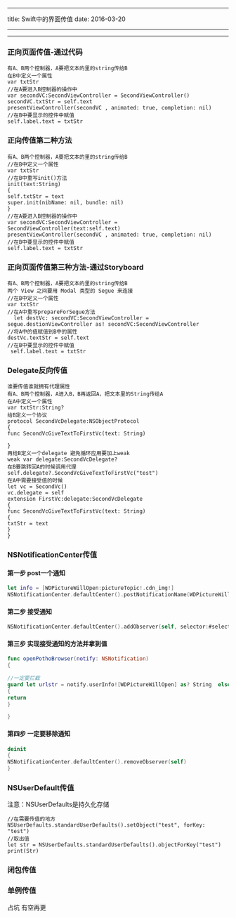 
---
title: Swift中的界面传值
date: 2016-03-20

---

<!--more-->
---

### 正向页面传值-通过代码
```
有A、B两个控制器，A要把文本的里的string传给B 
在B中定义一个属性
var txtStr
//在A要进入B控制器的操作中 
var secondVC:SecondViewController = SecondViewController() 
secondVC.txtStr = self.text 
presentViewController(secondVC , animated: true, completion: nil)
//在B中要显示的控件中赋值 
self.label.text = txtStr
```

### 正向传值第二种方法
```
有A、B两个控制器，A要把文本的里的string传给B
//在B中定义一个属性
var txtStr
//在B中重写init()方法
init(text:String)
{
self.txtStr = text
super.init(nibName: nil, bundle: nil)
}
//在A要进入B控制器的操作中
var secondVC:SecondViewController = SecondViewController(text:self.text)
presentViewController(secondVC , animated: true, completion: nil)
//在B中要显示的控件中赋值
self.label.text = txtStr
```

### 正向页面传值第三种方法-通过Storyboard

```
有A、B两个控制器，A要把文本的里的string传给B
两个 View 之间要用 Modal 类型的 Segue 来连接
//在B中定义一个属性
var txtStr
//在A中重写prepareForSegue方法
  let destVc: secondVC:SecondViewController = segue.destionViewController as! secondVC:SecondViewController
//将A中的值赋值到B中的属性
destVc.textStr = self.text
//在B中要显示的控件中赋值
 self.label.text = txtStr
```
### Delegate反向传值
```
谁要传值谁就拥有代理属性
有A、B两个控制器，A进入B，B再返回A，把文本里的String传给A
在A中定义一个属性
var txtStr:String?
给B定义一个协议
protocol SecondVcDelegate:NSObjectProtocol
{
func SecondVcGiveTextToFirstVc(text: String)

}
再给B定义一个delegate 避免循环应用要加上weak
weak var delegate:SecondVcDelegate?
在B要跳转回A的时候调用代理
self.delegate?.SecondVcGiveTextToFirstVc("test")
在A中需要接受值的时候
let vc = SecondVc()
vc.delegate = self
extension FirstVc:delegate:SecondVcDelegate
{
func SecondVcGiveTextToFirstVc(text: String)
{
txtStr = text
}
}
```
### NSNotificationCenter传值

#### 第一步 post一个通知
```swift
let info = [WDPictureWillOpen:pictureTopic!.cdn_img!]
NSNotificationCenter.defaultCenter().postNotificationName(WDPictureWillOpen, object: self, userInfo: info)
```
#### 第二步 接受通知
```swift
NSNotificationCenter.defaultCenter().addObserver(self, selector:#selector(WDPictureTableViewController.openPothoBrowser(_:)), name: WDPictureWillOpen, object: nil)
```
#### 第三步 实现接受通知的方法并拿到值
```swift
func openPothoBrowser(notify: NSNotification)
{

//一定要拦截
guard let urlstr = notify.userInfo![WDPictureWillOpen] as? String  else
{
return
}

}
```
#### 第四步 一定要移除通知
```swift
deinit
{
NSNotificationCenter.defaultCenter().removeObserver(self)
}
```      
### NSUserDefault传值
注意：NSUserDefaults是持久化存储 
```
//在需要传值的地方      
NSUserDefaults.standardUserDefaults().setObject("test", forKey: "test") 
//取出值
let str = NSUserDefaults.standardUserDefaults().objectForKey("test") print(Str)
```       
### 闭包传值
### 单例传值
占坑 有空再更